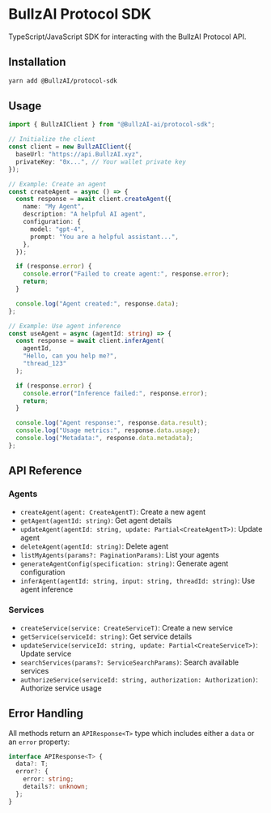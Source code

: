 # BullzAI Protocol SDK

TypeScript/JavaScript SDK for interacting with the BullzAI Protocol API.

## Installation

```bash
yarn add @BullzAI/protocol-sdk
```

## Usage

```typescript
import { BullzAIClient } from "@BullzAI-ai/protocol-sdk";

// Initialize the client
const client = new BullzAIClient({
  baseUrl: "https://api.BullzAI.xyz",
  privateKey: "0x...", // Your wallet private key
});

// Example: Create an agent
const createAgent = async () => {
  const response = await client.createAgent({
    name: "My Agent",
    description: "A helpful AI agent",
    configuration: {
      model: "gpt-4",
      prompt: "You are a helpful assistant...",
    },
  });

  if (response.error) {
    console.error("Failed to create agent:", response.error);
    return;
  }

  console.log("Agent created:", response.data);
};

// Example: Use agent inference
const useAgent = async (agentId: string) => {
  const response = await client.inferAgent(
    agentId,
    "Hello, can you help me?",
    "thread_123"
  );

  if (response.error) {
    console.error("Inference failed:", response.error);
    return;
  }

  console.log("Agent response:", response.data.result);
  console.log("Usage metrics:", response.data.usage);
  console.log("Metadata:", response.data.metadata);
};
```

## API Reference

### Agents

- `createAgent(agent: CreateAgentT)`: Create a new agent
- `getAgent(agentId: string)`: Get agent details
- `updateAgent(agentId: string, update: Partial<CreateAgentT>)`: Update agent
- `deleteAgent(agentId: string)`: Delete agent
- `listMyAgents(params?: PaginationParams)`: List your agents
- `generateAgentConfig(specification: string)`: Generate agent configuration
- `inferAgent(agentId: string, input: string, threadId: string)`: Use agent inference

### Services

- `createService(service: CreateServiceT)`: Create a new service
- `getService(serviceId: string)`: Get service details
- `updateService(serviceId: string, update: Partial<CreateServiceT>)`: Update service
- `searchServices(params?: ServiceSearchParams)`: Search available services
- `authorizeService(serviceId: string, authorization: Authorization)`: Authorize service usage

## Error Handling

All methods return an `APIResponse<T>` type which includes either a `data` or an `error` property:

```typescript
interface APIResponse<T> {
  data?: T;
  error?: {
    error: string;
    details?: unknown;
  };
}
```
